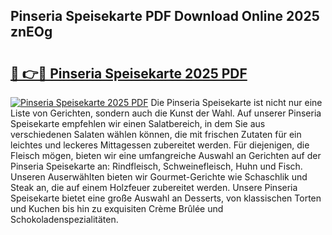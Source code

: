 ## Pinseria Speisekarte PDF Download Online 2025 znEOg

# <h2><a href="http://gcbmr0.nevu.top/?p=Pinseria+Speisekarte">🔗 👉🔴 Pinseria Speisekarte 2025 PDF</a></h2>

[![Pinseria Speisekarte 2025 PDF](https://i.imgur.com/dBaPXMq.png)](http://gcbmr0.nevu.top/?p=Pinseria+Speisekarte)
Die Pinseria Speisekarte ist nicht nur eine Liste von Gerichten, sondern auch die Kunst der Wahl. Auf unserer Pinseria Speisekarte empfehlen wir einen Salatbereich, in dem Sie aus verschiedenen Salaten wählen können, die mit frischen Zutaten für ein leichtes und leckeres Mittagessen zubereitet werden. Für diejenigen, die Fleisch mögen, bieten wir eine umfangreiche Auswahl an Gerichten auf der Pinseria Speisekarte an: Rindfleisch, Schweinefleisch, Huhn und Fisch. Unseren Auserwählten bieten wir Gourmet-Gerichte wie Schaschlik und Steak an, die auf einem Holzfeuer zubereitet werden. Unsere Pinseria Speisekarte bietet eine große Auswahl an Desserts, von klassischen Torten und Kuchen bis hin zu exquisiten Crème Brûlée und Schokoladenspezialitäten.
